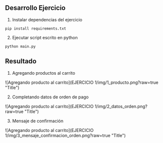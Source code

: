 ## Desarrollo Ejercicio

1. Instalar dependencias del ejercicio
```
pip install requirements.txt
```
2. Ejecutar script escrito en python
```
python main.py
```

## Resultado
1. Agregando productos al carrito

![Agregando producto al carrito](EJERCICIO 1/img/1_producto.png?raw=true "Title")

2. Completando datos de orden de pago

![Agregando producto al carrito](EJERCICIO 1/img/2_datos_orden.png?raw=true "Title")

3. Mensaje de confirmación

![Agregando producto al carrito](EJERCICIO 1/img/3_mensaje_confirmacion_orden.png?raw=true "Title")
